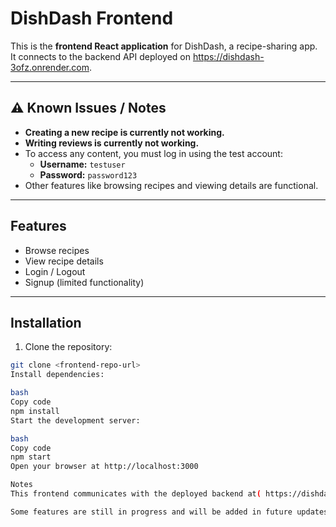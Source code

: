 # DishDash Frontend

This is the **frontend React application** for DishDash, a recipe-sharing app.  
It connects to the backend API deployed on https://dishdash-3ofz.onrender.com.

---

## ⚠️ Known Issues / Notes
- **Creating a new recipe is currently not working.**
- **Writing reviews is currently not working.**
- To access any content, you must log in using the test account:  
  - **Username:** `testuser`  
  - **Password:** `password123`
- Other features like browsing recipes and viewing details are functional.

---

## Features
- Browse recipes
- View recipe details
- Login / Logout
- Signup (limited functionality)

---

## Installation
1. Clone the repository:
```bash
git clone <frontend-repo-url>
Install dependencies:

bash
Copy code
npm install
Start the development server:

bash
Copy code
npm start
Open your browser at http://localhost:3000

Notes
This frontend communicates with the deployed backend at( https://dishdash-7lzx.onrender.com.)

Some features are still in progress and will be added in future updates.
